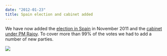 ```yaml
---
date: "2012-01-23"
title: Spain election and cabinet added
---
```


We have now added the [election in Spain](http://dev.parlgov.org/data/esp/election-parliament/2011-11-20/) in November 2011 and the [cabinet under PM Rajoy](http://dev.parlgov.org/data/esp/cabinet-party/2011-12-21/). To cover more than 99% of the votes we had to add a number of new parties.


![](/images/parliament-sweden.jpg)
